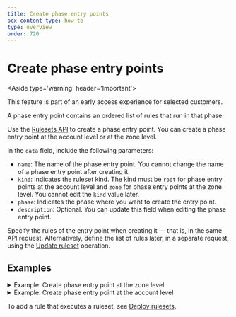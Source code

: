 ```yaml
---
title: Create phase entry points
pcx-content-type: how-to
type: overview
order: 720
---
```


# Create phase entry points

<Aside type='warning' header='Important'>

This feature is part of an early access experience for selected customers.

</Aside>

A phase entry point contains an ordered list of rules that run in that phase.

Use the [Rulesets API](/cf-rulesets/rulesets-api) to create a phase entry point. You can create a phase entry point at the account level or at the zone level.

In the `data` field, include the following parameters:

* `name`: The name of the phase entry point. You cannot change the name of a phase entry point after creating it.
* `kind`: Indicates the ruleset kind. The kind must be `root` for phase entry points at the account level and `zone` for phase entry points at the zone level. You cannot edit the `kind` value later.
* `phase`: Indicates the phase where you want to create the entry point.
* `description`: Optional. You can update this field when editing the phase entry point.

Specify the rules of the entry point when creating it — that is, in the same API request. Alternatively, define the list of rules later, in a separate request, using the [Update ruleset](/cf-rulesets/rulesets-api/update) operation.

## Examples

<details>
<summary>Example: Create phase entry point at the zone level</summary>
<div>

The following example creates a phase entry point at the zone level for the `http_request_firewall_managed` phase. It also defines a single rule that executes a Managed Ruleset for incoming requests.

Note the `kind`, `phase`, and `expression` field values:

* `kind` is set to `zone` because this is a zone-level phase entry point.
* `phase` is set to `http_request_firewall_managed` which is the name of the desired phase.
* `expression` is set to `true` so that the rule applies to every request for the zone (`{zone-id}`).

```json
---
header: Request
---
curl -X POST \
-H "X-Auth-Email: user@cloudflare.com" \
-H "X-Auth-Key: REDACTED" \
"https://api.cloudflare.com/client/v4/zones/{zone-id}/rulesets" \
-d '{
  "name": "Zone-level phase entry point",
  "kind": "zone",
  "description": "Executes a Managed Ruleset.",
  "rules": [
    {
      "action": "execute",
      "action_parameters": {
        "id": "{managed-ruleset-id}"
      },
      "expression": "true"
    }
  ],
  "phase": "http_request_firewall_managed"
}'
```

```json
---
header: Response
---
{
  "result": {
    "id": "{ruleset-id}",
    "name": "Zone-level phase entry point",
    "description": "Executes a Managed Ruleset.",
    "kind": "zone",
    "version": "1",
    "rules": [
      {
        "id": "{rule-id}",
        "version": "1",
        "action": "execute",
        "expression": "true",
        "action_parameters": {
          "id": "{managed-ruleset-id}"
        },
        "last_updated": "2021-03-17T15:42:37.917815Z"
      }
    ],
    "last_updated": "2021-03-17T15:42:37.917815Z",
    "phase": "http_request_firewall_managed"
  },
  "success": true,
  "errors": [],
  "messages": []
}
```

</div>
</details>

<details>
<summary>Example: Create phase entry point at the account level</summary>
<div>

The following example creates a phase entry point at the account level for the `http_request_firewall_managed` phase. It also defines a single rule in the entry point that executes a Managed Ruleset for incoming requests addressed at `example.com` or `anotherexample.com`.

Note the `kind` and `phase` field values:

* `kind` is set to `root` because this is an account-level phase entry point.
* `phase` is set to `http_request_firewall_managed` which is the name of the desired phase.

```json
---
header: Request
---
curl -X POST \
-H "X-Auth-Email: user@cloudflare.com" \
-H "X-Auth-Key: REDACTED" \
"https://api.cloudflare.com/client/v4/accounts/{account-id}/rulesets" \
-d '{
  "name": "Account-level phase entry point",
  "kind": "root",
  "description": "Executes a Managed Ruleset for example.com and anotherexample.com.",
  "rules": [
    {
      "action": "execute",
      "action_parameters": {
        "id": "{managed-ruleset-id}"
      },
      "expression": "cf.zone.name in {\"example.com\" \"anotherexample.com\"}"
    }
  ],
  "phase": "http_request_firewall_managed"
}'
```

```json
---
header: Response
---
{
  "result": {
    "id": "{ruleset-id}",
    "name": "Account-level phase entry point",
    "description": "Executes a Managed Ruleset for example.com and anotherexample.com.",
    "kind": "root",
    "version": "1",
    "rules": [
      {
        "id": "{rule-id}",
        "version": "1",
        "action": "execute",
        "expression": "cf.zone.name in {\"example.com\" \"anotherexample.com\"}",
        "action_parameters": {
          "id": "{managed-ruleset-id}"
        },
        "last_updated": "2021-03-17T15:42:37.917815Z"
      }
    ],
    "last_updated": "2021-03-17T15:42:37.917815Z",
    "phase": "http_request_firewall_managed"
  },
  "success": true,
  "errors": [],
  "messages": []
}
```

</div>
</details>

To add a rule that executes a ruleset, see [Deploy rulesets](/cf-rulesets/deploy-rulesets).
